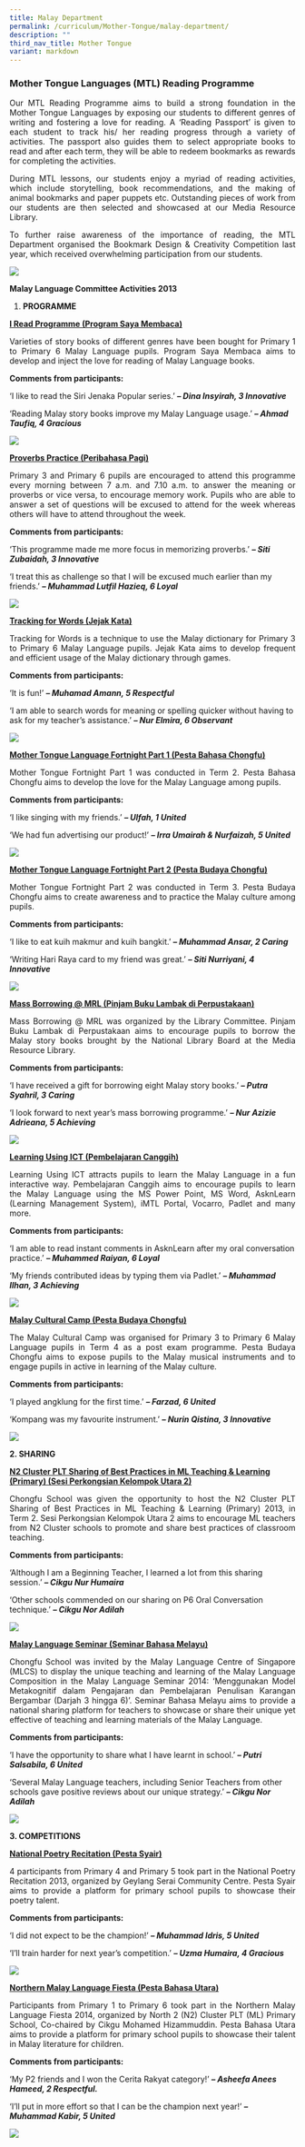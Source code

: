 ```yaml
---
title: Malay Department
permalink: /curriculum/Mother-Tongue/malay-department/
description: ""
third_nav_title: Mother Tongue
variant: markdown
---
```

### Mother Tongue Languages (MTL) Reading Programme

<p style="text-align:justify">Our MTL Reading Programme aims to build a strong foundation in the Mother Tongue Languages by exposing our students to different genres of writing and fostering a love for reading. A ‘Reading Passport’ is given to each student to track his/ her reading progress through a variety of activities. The passport also guides them to select appropriate books to read and after each term, they will be able to redeem bookmarks as rewards for completing the activities.</p>

<p style="text-align:justify">During MTL lessons, our students enjoy a myriad of reading activities, which include storytelling, book recommendations, and the making of animal bookmarks and paper puppets etc. Outstanding pieces of work from our students are then selected and showcased at our Media Resource Library.</p>

<p style="text-align:justify">To further raise awareness of the importance of reading, the MTL Department organised the Bookmark Design &amp; Creativity Competition last year, which received overwhelming participation from our students.</p>

![](/images/MTL-Malay-Picture-A.jpg)

**Malay Language Committee Activities 2013**

1.  **PROGRAMME**

<b><u>I Read Programme (Program Saya Membaca)</u></b>

<p style="text-align:justify">Varieties of story books of different genres have been bought for Primary 1 to Primary 6 Malay Language pupils. Program Saya Membaca aims to develop and inject the love for reading of Malay Language books.</p>

**Comments from participants:**

‘I like to read the Siri Jenaka Popular series.’ <i><b>– Dina Insyirah, 3 Innovative</b></i>

‘Reading Malay story books improve my Malay Language usage.’ <i><b>– Ahmad Taufiq, 4 Gracious</b></i>

![](/images/ML%201.png)

<b><u>Proverbs Practice (Peribahasa Pagi)</u></b>

<p style="text-align:justify">Primary 3 and Primary 6 pupils are encouraged to attend this programme every morning between 7 a.m. and 7.10 a.m. to answer the meaning or proverbs or vice versa, to encourage memory work. Pupils who are able to answer a set of questions will be excused to attend for the week whereas others will have to attend throughout the week.</p>

**Comments from participants:**  

‘This programme made me more focus in memorizing proverbs.’ <i><b>– Siti Zubaidah, 3 Innovative</b></i>

‘I treat this as challenge so that I will be excused much earlier than my friends.’ <i><b>– Muhammad Lutfil Hazieq, 6 Loyal</b></i>

![](/images/ML%202.png)

<b><u>Tracking for Words (Jejak Kata)</u></b>

<p style="text-align:justify">Tracking for Words is a technique to use the Malay dictionary for Primary 3 to Primary 6 Malay Language pupils. Jejak Kata aims to develop frequent and efficient usage of the Malay dictionary through games.</p>

<b>Comments from participants:</b>

‘It is fun!’ <i><b>– Muhamad Amann, 5 Respectful</b></i>

‘I am able to search words for meaning or spelling quicker without having to ask for my teacher’s assistance.’ <i><b>– Nur Elmira, 6 Observant</b></i>

![](/images/ML%203.png)

<b><u>Mother Tongue Language Fortnight Part 1 (Pesta Bahasa Chongfu)</u></b>

<p style="text-align:justify">Mother Tongue Fortnight Part 1 was conducted in Term 2. Pesta Bahasa Chongfu aims to develop the love for the Malay Language among pupils.</p>

<b>Comments from participants:</b> 

‘I like singing with my friends.’ <i><b>– Ulfah, 1 United</b></i>

‘We had fun advertising our product!’ <i><b>– Irra Umairah &amp; Nurfaizah, 5 United</b></i>

![](/images/ML%204.png)

<b><u>Mother Tongue Language Fortnight Part 2 (Pesta Budaya Chongfu)</u></b>

<p style="text-align:justify">Mother Tongue Fortnight Part 2 was conducted in Term 3. Pesta Budaya Chongfu aims to create awareness and to practice the Malay culture among pupils.</p>

<b>Comments from participants:</b>  

‘I like to eat kuih makmur and kuih bangkit.’ <i><b>– Muhammad Ansar, 2 Caring</b></i>

‘Writing Hari Raya card to my friend was great.’ <i><b>– Siti Nurriyani, 4 Innovative</b></i>

![](/images/ML%205.png)

<b><u>Mass Borrowing @ MRL (Pinjam Buku Lambak di Perpustakaan)</u></b>

<p style="text-align:justify">Mass Borrowing @ MRL was organized by the Library Committee. Pinjam Buku Lambak di Perpustakaan aims to encourage pupils to borrow the Malay story books brought by the National Library Board at the Media Resource Library.</p>

<b>Comments from participants:</b>  

‘I have received a gift for borrowing eight Malay story books.’ <i><b>– Putra Syahril, 3 Caring</b></i>

‘I look forward to next year’s mass borrowing programme.’ <i><b>– Nur Azizie Adrieana, 5 Achieving</b></i>

![](/images/ML%206.png)

<b><u>Learning Using ICT (Pembelajaran Canggih)</u></b>

<p style="text-align:justify">Learning Using ICT attracts pupils to learn the Malay Language in a fun interactive way. Pembelajaran Canggih aims to encourage pupils to learn the Malay Language using the MS Power Point, MS Word, AsknLearn (Learning Management System), iMTL Portal, Vocarro, Padlet and many more.</p>

<b>Comments from participants:</b>  

‘I am able to read instant comments in AsknLearn after my oral conversation practice.’ <i><b>– Muhammed Raiyan, 6 Loyal</b></i>

‘My friends contributed ideas by typing them via Padlet.’ <i><b>– Muhammad Ilhan, 3 Achieving</b></i>

![](/images/ML%207.png)

<b><u>Malay Cultural Camp (Pesta Budaya Chongfu)</u></b>

<p style="text-align:justify">The Malay Cultural Camp was organised for Primary 3 to Primary 6 Malay Language pupils in Term 4 as a post exam programme. Pesta Budaya Chongfu aims to expose pupils to the Malay musical instruments and to engage pupils in active in learning of the Malay culture.</p>

<b>Comments from participants:</b>

‘I played angklung for the first time.’ <i><b>– Farzad, 6 United</b></i>

‘Kompang was my favourite instrument.’ <i><b>– Nurin Qistina, 3 Innovative</b></i>

![](/images/ML%208.png)

<b>2\. SHARING</b>

<b><u>N2 Cluster PLT Sharing of Best Practices in ML Teaching &amp; Learning (Primary) (Sesi Perkongsian Kelompok Utara 2)</u></b>

<p style="text-align:justify">Chongfu School was given the opportunity to host the N2 Cluster PLT Sharing of Best Practices in ML Teaching &amp; Learning (Primary) 2013, in Term 2. Sesi Perkongsian Kelompok Utara 2 aims to encourage ML teachers from N2 Cluster schools to promote and share best practices of classroom teaching.</p>

**Comments from participants:**  

‘Although I am a Beginning Teacher, I learned a lot from this sharing session.’ <i><b>– Cikgu Nur Humaira</b></i>

‘Other schools commended on our sharing on P6 Oral Conversation technique.’ <i><b>– Cikgu Nor Adilah</b></i>

![](/images/ML%209.png)

<b><u>Malay Language Seminar (Seminar Bahasa Melayu)</u></b>

<p style="text-align:justify">Chongfu School was invited by the Malay Language Centre of Singapore (MLCS) to display the unique teaching and learning of the Malay Language Composition in the Malay Language Seminar 2014: ‘Menggunakan Model Metakognitif dalam Pengajaran dan Pembelajaran Penulisan Karangan Bergambar (Darjah 3 hingga 6)’. Seminar Bahasa Melayu aims to provide a national sharing platform for teachers to showcase or share their unique yet effective of teaching and learning materials of the Malay Language.</p>

<b>Comments from participants:</b>  

‘I have the opportunity to share what I have learnt in school.’ <i><b>– Putri Salsabila, 6 United</b></i>

‘Several Malay Language teachers, including Senior Teachers from other schools gave positive reviews about our unique strategy.’ <i><b>– Cikgu Nor Adilah</b></i>

![](/images/ML%2010.png)

<b>3\. COMPETITIONS</b>

<b><u>National Poetry Recitation (Pesta Syair)</u></b>

<p style="text-align:justify">4 participants from Primary 4 and Primary 5 took part in the National Poetry Recitation 2013, organized by Geylang Serai Community Centre. Pesta Syair aims to provide a platform for primary school pupils to showcase their poetry talent.</p>

<b>Comments from participants:</b>

‘I did not expect to be the champion!’ <i><b>– Muhammad Idris, 5 United</b></i>

‘I’ll train harder for next year’s competition.’ <i><b>– Uzma Humaira, 4 Gracious</b></i>

![](/images/ML%2011.png)

<b><u>Northern Malay Language Fiesta (Pesta Bahasa Utara)</u></b>

<p style="text-align:justify">Participants from Primary 1 to Primary 6 took part in the Northern Malay Language Fiesta 2014, organized by North 2 (N2) Cluster PLT (ML) Primary School, Co-chaired by Cikgu Mohamed Hizammuddin. Pesta Bahasa Utara aims to provide a platform for primary school pupils to showcase their talent in Malay literature for children.</p>

<b>Comments from participants:</b>  

‘My P2 friends and I won the Cerita Rakyat category!’ <i><b>– Asheefa Anees Hameed, 2 Respectful.</b></i>

‘I’ll put in more effort so that I can be the champion next year!’ <i><b>– Muhammad Kabir, 5 United</b></i>

![](/images/ML%2012.png)